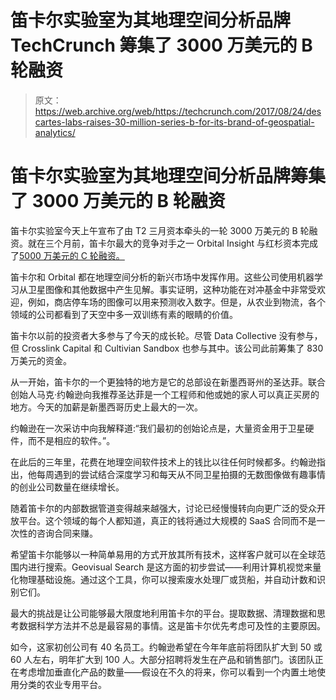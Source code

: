 # 笛卡尔实验室为其地理空间分析品牌 TechCrunch 筹集了 3000 万美元的 B 轮融资

> 原文：<https://web.archive.org/web/https://techcrunch.com/2017/08/24/descartes-labs-raises-30-million-series-b-for-its-brand-of-geospatial-analytics/>

# 笛卡尔实验室为其地理空间分析品牌筹集了 3000 万美元的 B 轮融资

笛卡尔实验室今天上午宣布了由 T2 三月资本牵头的一轮 3000 万美元的 B 轮融资。就在三个月前，笛卡尔最大的竞争对手之一 Orbital Insight 与红杉资本完成了[5000 万美元的 C 轮融资。](https://web.archive.org/web/20221206195646/https://beta.techcrunch.com/2017/05/02/orbital-insight-closes-50m-series-c-led-by-sequoia/)

笛卡尔和 Orbital 都在地理空间分析的新兴市场中发挥作用。这些公司使用机器学习从卫星图像和其他数据中产生见解。事实证明，这种功能在对冲基金中非常受欢迎，例如，商店停车场的图像可以用来预测收入数字。但是，从农业到物流，各个领域的公司都看到了天空中多一双训练有素的眼睛的价值。

笛卡尔以前的投资者大多参与了今天的成长轮。尽管 Data Collective 没有参与，但 Crosslink Capital 和 Cultivian Sandbox 也参与其中。该公司此前筹集了 830 万美元的资金。

从一开始，笛卡尔的一个更独特的地方是它的总部设在新墨西哥州的圣达菲。联合创始人马克·约翰逊向我推荐圣达菲是一个工程师和他或她的家人可以真正买房的地方。今天的加薪是新墨西哥历史上最大的一次。

约翰逊在一次采访中向我解释道:“我们最初的创始论点是，大量资金用于卫星硬件，而不是相应的软件。”。

在此后的三年里，花费在地理空间软件技术上的钱比以往任何时候都多。约翰逊指出，他每周遇到的尝试结合深度学习和每天从不同卫星拍摄的无数图像做有趣事情的创业公司数量在继续增长。

随着笛卡尔的内部数据管道变得越来越强大，讨论已经慢慢转向向更广泛的受众开放平台。这个领域的每个人都知道，真正的钱将通过大规模的 SaaS 合同而不是一次性的咨询合同来赚。

希望笛卡尔能够以一种简单易用的方式开放其所有技术，这样客户就可以在全球范围内进行搜索。Geovisual Search 是这方面的初步尝试——利用计算机视觉来量化物理基础设施。通过这个工具，你可以搜索废水处理厂或货船，并自动计数和识别它们。

最大的挑战是让公司能够最大限度地利用笛卡尔的平台。提取数据、清理数据和思考数据科学方法并不总是最容易的事情。这是笛卡尔优先考虑可及性的主要原因。

如今，这家初创公司有 40 名员工。约翰逊希望在今年年底前将团队扩大到 50 或 60 人左右，明年扩大到 100 人。大部分招聘将发生在产品和销售部门。该团队正在考虑增加垂直化产品的数量——假设在不久的将来，你可以看到一个内置土地使用分类的农业专用平台。
